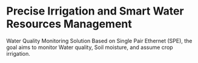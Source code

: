# Precise Irrigation and Smart Water Resources Management

Water Quality Monitoring Solution Based on Single Pair Ethernet (SPE), the goal aims to monitor Water quality, Soil moisture, and  assume crop irrigation. 

